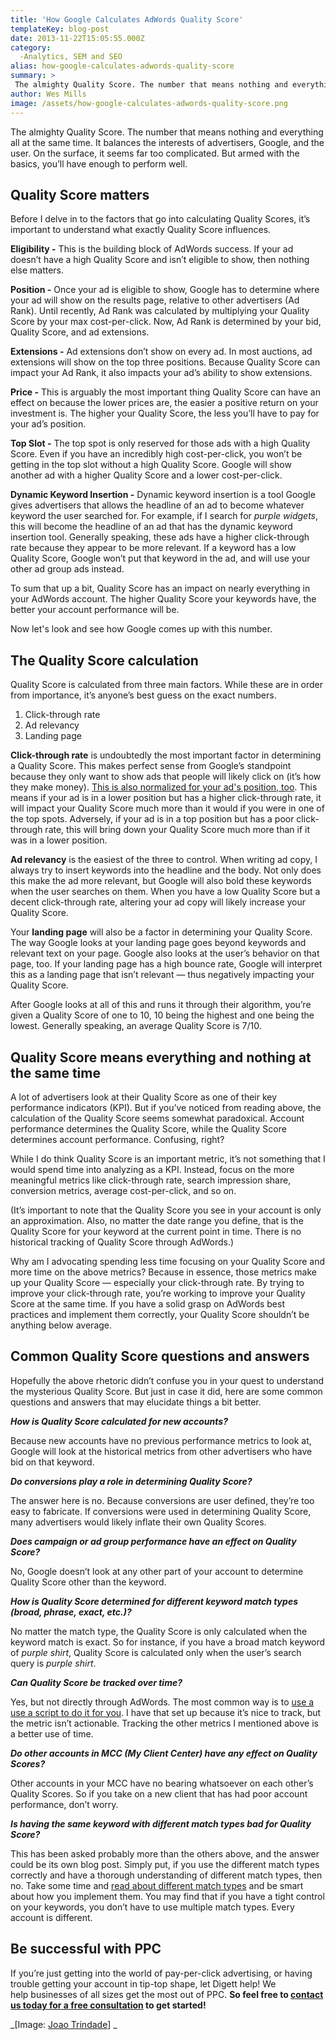 ```yaml
---
title: 'How Google Calculates AdWords Quality Score'
templateKey: blog-post
date: 2013-11-22T15:05:55.000Z
category: 
  -Analytics, SEM and SEO
alias: how-google-calculates-adwords-quality-score
summary: > 
 The almighty Quality Score. The number that means nothing and everything all at the same time. It balances the interests of advertisers, Google, and the user. On the surface, it seems far too complicated. But armed with the basics, you’ll have enough to perform well.
author: Wes Mills
image: /assets/how-google-calculates-adwords-quality-score.png
---
```


The almighty Quality Score. The number that means nothing and everything all at the same time. It balances the interests of advertisers, Google, and the user. On the surface, it seems far too complicated. But armed with the basics, you’ll have enough to perform well.

Quality Score matters
---------------------

Before I delve in to the factors that go into calculating Quality Scores, it’s important to understand what exactly Quality Score influences.

**Eligibility -** This is the building block of AdWords success. If your ad doesn’t have a high Quality Score and isn’t eligible to show, then nothing else matters.

**Position -** Once your ad is eligible to show, Google has to determine where your ad will show on the results page, relative to other advertisers (Ad Rank). Until recently, Ad Rank was calculated by multiplying your Quality Score by your max cost-per-click. Now, Ad Rank is determined by your bid, Quality Score, and ad extensions.

**Extensions -** Ad extensions don’t show on every ad. In most auctions, ad extensions will show on the top three positions. Because Quality Score can impact your Ad Rank, it also impacts your ad’s ability to show extensions.

**Price -** This is arguably the most important thing Quality Score can have an effect on because the lower prices are, the easier a positive return on your investment is. The higher your Quality Score, the less you’ll have to pay for your ad’s position.

**Top Slot -** The top spot is only reserved for those ads with a high Quality Score. Even if you have an incredibly high cost-per-click, you won’t be getting in the top slot without a high Quality Score. Google will show another ad with a higher Quality Score and a lower cost-per-click.

**Dynamic Keyword Insertion -** Dynamic keyword insertion is a tool Google gives advertisers that allows the headline of an ad to become whatever keyword the user searched for. For example, if I search for _purple widgets_, this will become the headline of an ad that has the dynamic keyword insertion tool. Generally speaking, these ads have a higher click-through rate because they appear to be more relevant. If a keyword has a low Quality Score, Google won’t put that keyword in the ad, and will use your other ad group ads instead.

To sum that up a bit, Quality Score has an impact on nearly everything in your AdWords account. The higher Quality Score your keywords have, the better your account performance will be.

Now let's look and see how Google comes up with this number.

The Quality Score calculation
-----------------------------

Quality Score is calculated from three main factors. While these are in order from importance, it’s anyone’s best guess on the exact numbers.

1.  Click-through rate
2.  Ad relevancy
3.  Landing page

**Click-through rate** is undoubtedly the most important factor in determining a Quality Score. This makes perfect sense from Google’s standpoint because they only want to show ads that people will likely click on (it’s how they make money). [This is also normalized for your ad's position, too](http://searchengineland.com/what-the-heck-is-adwords-quality-score-169320). This means if your ad is in a lower position but has a higher click-through rate, it will impact your Quality Score much more than it would if you were in one of the top spots. Adversely, if your ad is in a top position but has a poor click-through rate, this will bring down your Quality Score much more than if it was in a lower position.

**Ad relevancy** is the easiest of the three to control. When writing ad copy, I always try to insert keywords into the headline and the body. Not only does this make the ad more relevant, but Google will also bold these keywords when the user searches on them. When you have a low Quality Score but a decent click-through rate, altering your ad copy will likely increase your Quality Score.

Your **landing page** will also be a factor in determining your Quality Score. The way Google looks at your landing page goes beyond keywords and relevant text on your page. Google also looks at the user’s behavior on that page, too. If your landing page has a high bounce rate, Google will interpret this as a landing page that isn’t relevant — thus negatively impacting your Quality Score.

After Google looks at all of this and runs it through their algorithm, you’re given a Quality Score of one to 10, 10 being the highest and one being the lowest. Generally speaking, an average Quality Score is 7/10.

Quality Score means everything and nothing at the same time
-----------------------------------------------------------

A lot of advertisers look at their Quality Score as one of their key performance indicators (KPI). But if you’ve noticed from reading above, the calculation of the Quality Score seems somewhat paradoxical. Account performance determines the Quality Score, while the Quality Score determines account performance. Confusing, right?

While I do think Quality Score is an important metric, it’s not something that I would spend time into analyzing as a KPI. Instead, focus on the more meaningful metrics like click-through rate, search impression share, conversion metrics, average cost-per-click, and so on.

(It’s important to note that the Quality Score you see in your account is only an approximation. Also, no matter the date range you define, that is the Quality Score for your keyword at the current point in time. There is no historical tracking of Quality Score through AdWords.)

Why am I advocating spending less time focusing on your Quality Score and more time on the above metrics? Because in essence, those metrics make up your Quality Score — especially your click-through rate. By trying to improve your click-through rate, you’re working to improve your Quality Score at the same time. If you have a solid grasp on AdWords best practices and implement them correctly, your Quality Score shouldn’t be anything below average.

Common Quality Score questions and answers
------------------------------------------

Hopefully the above rhetoric didn’t confuse you in your quest to understand the mysterious Quality Score. But just in case it did, here are some common questions and answers that may elucidate things a bit better.

_**How is Quality Score calculated for new accounts?**_

Because new accounts have no previous performance metrics to look at, Google will look at the historical metrics from other advertisers who have bid on that keyword.

_**Do conversions play a role in determining Quality Score?**_

The answer here is no. Because conversions are user defined, they’re too easy to fabricate. If conversions were used in determining Quality Score, many advertisers would likely inflate their own Quality Scores.

_**Does campaign or ad group performance have an effect on Quality Score?**_

No, Google doesn’t look at any other part of your account to determine Quality Score other than the keyword.

_**How is Quality Score determined for different keyword match types (broad, phrase, exact, etc.)?**_

No matter the match type, the Quality Score is only calculated when the keyword match is exact. So for instance, if you have a broad match keyword of _purple shirt_, Quality Score is calculated only when the user’s search query is _purple shirt_.

_**Can Quality Score be tracked over time?**_

Yes, but not directly through AdWords. The most common way is to [use a use a script to do it for you](http://www.ppc-epiphany.com/2012/08/14/an-adwords-script-to-track-quality-scores/). I have that set up because it’s nice to track, but the metric isn’t actionable. Tracking the other metrics I mentioned above is a better use of time.

_**Do other accounts in MCC (My Client Center) have any effect on Quality Scores?**_

Other accounts in your MCC have no bearing whatsoever on each other’s Quality Scores. So if you take on a new client that has had poor account performance, don’t worry.

_**Is having the same keyword with different match types bad for Quality Score?**_

This has been asked probably more than the others above, and the answer could be its own blog post. Simply put, if you use the different match types correctly and have a thorough understanding of different match types, then no. Take some time and [read about different match types](https://support.google.com/adwords/answer/2497828?hl=en&ref_topic=3122868) and be smart about how you implement them. You may find that if you have a tight control on your keywords, you don’t have to use multiple match types. Every account is different.

Be successful with PPC
----------------------

If you’re just getting into the world of pay-per-click advertising, or having trouble getting your account in tip-top shape, let Digett help! We help businesses of all sizes get the most out of PPC. **So feel free to [contact us today for a free consultation](/website-consultation) to get started!**

_\[Image: [Joao Trindade](http://www.flickr.com/photos/joao_trindade/)\] _